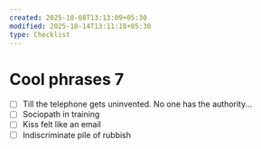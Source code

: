 ```yaml
---
created: 2025-10-08T13:13:09+05:30
modified: 2025-10-14T13:11:18+05:30
type: Checklist
---
```


# Cool phrases 7

- [ ] Till the telephone gets uninvented. No one has the authority...
- [ ] Sociopath in training
- [ ] Kiss felt like an email
- [ ] Indiscriminate pile of rubbish
